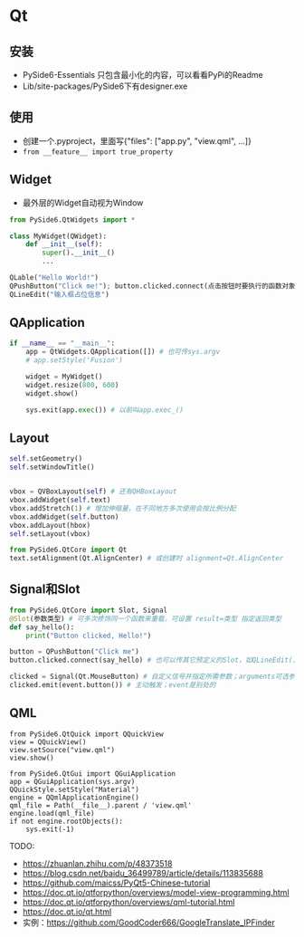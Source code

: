 # Qt

## 安装

* PySide6-Essentials 只包含最小化的内容，可以看看PyPi的Readme
* Lib/site-packages/PySide6下有designer.exe

## 使用

* 创建一个.pyproject，里面写{"files": ["app.py", "view.qml", ...]}
* `from __feature__ import true_property`

## Widget

* 最外层的Widget自动视为Window

```py
from PySide6.QtWidgets import *

class MyWidget(QWidget):
    def __init__(self):
        super().__init__()
        ...

QLable("Hello World!")
QPushButton("Click me!"); button.clicked.connect(点击按钮时要执行的函数对象)
QLineEdit("输入框占位信息")
```

## QApplication

```py
if __name__ == "__main__":
    app = QtWidgets.QApplication([]) # 也可传sys.argv
    # app.setStyle('Fusion')

    widget = MyWidget()
    widget.resize(800, 600)
    widget.show()

    sys.exit(app.exec()) # 以前叫app.exec_()
```

## Layout

```py
self.setGeometry()
self.setWindowTitle()


vbox = QVBoxLayout(self) # 还有QHBoxLayout
vbox.addWidget(self.text)
vbox.addStretch(1) # 增加伸缩量，在不同地方多次使用会按比例分配
vbox.addWidget(self.button)
vbox.addLayout(hbox)
self.setLayout(vbox)

from PySide6.QtCore import Qt
text.setAlignment(Qt.AlignCenter) # 或创建时 alignment=Qt.AlignCenter
```

## Signal和Slot

```py
from PySide6.QtCore import Slot, Signal
@Slot(参数类型) # 可多次修饰同一个函数来重载，可设置 result=类型 指定返回类型
def say_hello():
    print("Button clicked, Hello!")

button = QPushButton("Click me")
button.clicked.connect(say_hello) # 也可以传其它预定义的Slot，如QLineEdit()实例的.clear；返回disconnect()函数

clicked = Signal(Qt.MouseButton) # 自定义信号并指定所需参数；arguments可选参数在QML中有用
clicked.emit(event.button()) # 主动触发；event是别处的
```

## QML

```
from PySide6.QtQuick import QQuickView
view = QQuickView()
view.setSource("view.qml")
view.show()

from PySide6.QtGui import QGuiApplication
app = QGuiApplication(sys.argv)
QQuickStyle.setStyle("Material")
engine = QQmlApplicationEngine()
qml_file = Path(__file__).parent / 'view.qml'
engine.load(qml_file)
if not engine.rootObjects():
    sys.exit(-1)
```

TODO:

* https://zhuanlan.zhihu.com/p/48373518
* https://blog.csdn.net/baidu_36499789/article/details/113835688
* https://github.com/maicss/PyQt5-Chinese-tutorial
* https://doc.qt.io/qtforpython/overviews/model-view-programming.html
* https://doc.qt.io/qtforpython/overviews/qml-tutorial.html
* https://doc.qt.io/qt.html
* 实例：https://github.com/GoodCoder666/GoogleTranslate_IPFinder
